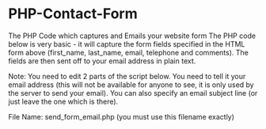 # PHP-Contact-Form
The PHP Code which captures and Emails your website form
The PHP code below is very basic - it will capture the form fields specified in the HTML form above (first_name, last_name, email, telephone and comments). The fields are then sent off to your email address in plain text.

Note: You need to edit 2 parts of the script below. You need to tell it your email address (this will not be available for anyone to see, it is only used by the server to send your email). You can also specify an email subject line (or just leave the one which is there).

File Name: send_form_email.php (you must use this filename exactly)
